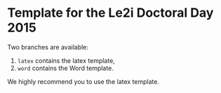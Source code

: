 Template for the Le2i Doctoral Day 2015
=======================================

Two branches are available:

1. `latex` contains the latex template,
1. `word` contains the Word template.

We highly recommend you to use the latex template.